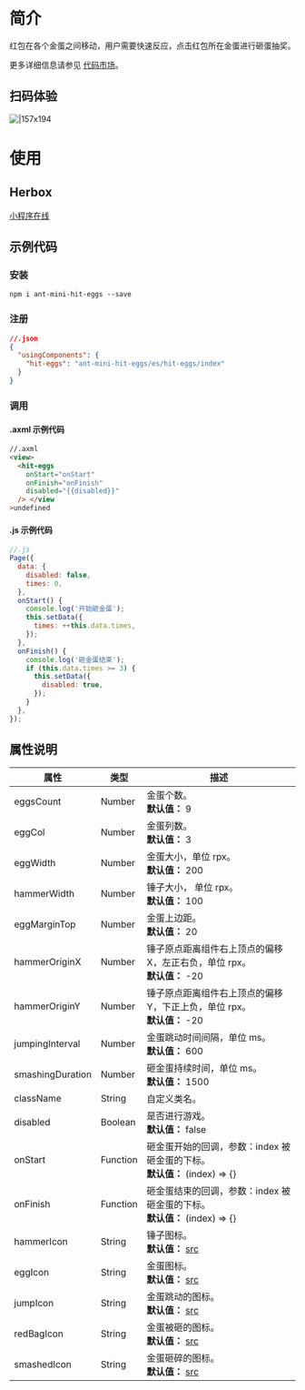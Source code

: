 # 简介

红包在各个金蛋之间移动，用户需要快速反应，点击红包所在金蛋进行砸蛋抽奖。

更多详细信息请参见 [代码市场](https://openhome.alipay.com/platform/mas.htm#/templateDetail/comps/5)。

## 扫码体验

![|157x194](https://gw.alipayobjects.com/zos/skylark-tools/public/files/795ce6a3ac5579eaecbf6300a999b549.png#align=left&display=inline&height=194&margin=%5Bobject%20Object%5D&originHeight=194&originWidth=157&status=done&style=none&width=157)

# 使用

## Herbox

[小程序在线](https://herbox-embed.alipay.com/s/doc-hit-eggs?theme=light&previewZoom=75&chInfo=openhome-doc)

## 示例代码

### 安装

```shell
npm i ant-mini-hit-eggs --save
```

### 注册

```json
//.json
{
  "usingComponents": {
    "hit-eggs": "ant-mini-hit-eggs/es/hit-eggs/index"
  }
}
```

### 调用

#### .axml 示例代码

```html
//.axml
<view>
  <hit-eggs
    onStart="onStart"
    onFinish="onFinish"
    disabled="{{disabled}}"
  /> </view
>undefined
```

#### .js 示例代码

```javascript
//.js
Page({
  data: {
    disabled: false,
    times: 0,
  },
  onStart() {
    console.log('开始砸金蛋');
    this.setData({
      times: ++this.data.times,
    });
  },
  onFinish() {
    console.log('砸金蛋结束');
    if (this.data.times >= 3) {
      this.setData({
        disabled: true,
      });
    }
  },
});
```

## 属性说明

| **属性** | **类型** | **描述** |
| --- | --- | --- |
| eggsCount | Number | 金蛋个数。<br />**默认值：** 9 |
| eggCol | Number | 金蛋列数。<br />**默认值：** 3 |
| eggWidth | Number | 金蛋大小，单位 rpx。<br />**默认值：** 200 |
| hammerWidth | Number | 锤子大小， 单位 rpx。<br />**默认值：** 100 |
| eggMarginTop | Number | 金蛋上边距。<br />**默认值：** 20 |
| hammerOriginX | Number | 锤子原点距离组件右上顶点的偏移 X，左正右负，单位 rpx。<br />**默认值：** -20 |
| hammerOriginY | Number | 锤子原点距离组件右上顶点的偏移 Y，下正上负，单位 rpx。<br />**默认值：** -20 |
| jumpingInterval | Number | 金蛋跳动时间间隔，单位 ms。<br />**默认值：** 600 |
| smashingDuration | Number | 砸金蛋持续时间，单位 ms。<br />**默认值：** 1500 |
| className | String | 自定义类名。 |
| disabled | Boolean | 是否进行游戏。<br />**默认值：** false |
| onStart | Function | 砸金蛋开始的回调，参数：index 被砸金蛋的下标。<br />**默认值：** (index) => {} |
| onFinish | Function | 砸金蛋结束的回调，参数：index 被砸金蛋的下标。<br />**默认值：** (index) => {} |
| hammerIcon | String | 锤子图标。<br />**默认值：** [src](https://gw.alipayobjects.com/zos/rmsportal/XgogyVJXSBVXPxbTOFDK.png) |
| eggIcon | String | 金蛋图标。<br />**默认值：** [src](https://gw.alipayobjects.com/zos/rmsportal/XgogyVJXSBVXPxbTOFDK.png) |
| jumpIcon | String | 金蛋跳动的图标。<br />**默认值：** [src](https://gw.alipayobjects.com/zos/rmsportal/XgogyVJXSBVXPxbTOFDK.png) |
| redBagIcon | String | 金蛋被砸的图标。<br />**默认值：** [src](https://gw.alipayobjects.com/zos/rmsportal/XgogyVJXSBVXPxbTOFDK.png) |
| smashedIcon | String | 金蛋砸碎的图标。<br />**默认值：** [src](https://gw.alipayobjects.com/zos/rmsportal/XgogyVJXSBVXPxbTOFDK.png) |
